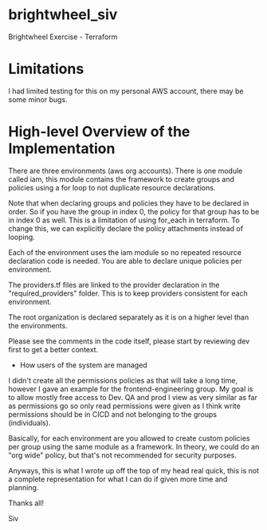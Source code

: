 # brightwheel_siv
Brightwheel Exercise - Terraform

# Limitations

I had limited testing for this on my personal AWS account, there may be some minor bugs.

# High-level Overview of the Implementation 
There are three environments (aws org accounts). There is one module called iam, this module contains the framework to create groups and policies using a for loop to not duplicate resource declarations.

Note that when declaring groups and policies they have to be declared in order. So if you have the group in index 0, the policy for that group has to be in index 0 as well. 
This is a limitation of using for_each in terraform. To change this, we can explicitly declare the policy attachments instead of looping.

Each of the environment uses the iam module so no repeated resource declaration code is needed. You are able to declare unique policies per environment.

The providers.tf files are linked to the provider declaration in the "required_providers" folder. This is to keep providers consistent for each environment.

The root organization is declared separately as it is on a higher level than the environments.

Please see the comments in the code itself, please start by reviewing dev first to get a better context.

- How users of the system are managed 

I didn't create all the permissions policies as that will take a long time, however I gave an example for the frontend-engineering group.
My goal is to allow mostly free access to Dev. QA and prod I view as very similar as far as permissions go so only read permissions
were given as I think write permissions should be in CICD and not belonging to the groups (individuals).

Basically, for each environment are you allowed to create custom policies per group using the same module as a framework.
In theory, we could do an "org wide" policy, but that's not recommended for security purposes.

Anyways, this is what I wrote up off the top of my head real quick, this is not a complete representation for what I can do if given more time and planning.

Thanks all! 

Siv